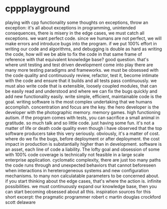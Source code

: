 # cppplayground
playing with cpp functionality
some thoughts on exceptions, throw an exception:
it's all about exceptions in programming, unintended consequences, there is misery in the edge cases, we must catch all exceptions.
we want perfect code. since we humans are not perfect, we will make errors and introduce bugs into the program. if we put 100% effort in writing our code and algorithms, and debugging is double as hard as writing the code, how will we be able to fix the code in that same frame of reference with that equivalent knowledge base? good question. that's where unit testing and test driven development come into play there are many more testing paradigms and frameworks. we must be obsessed with the code quality and continuously review, refactor, test it, become intimate with the code and ensure that it builds and all tests pass continuously. we must also write code that is extensible, loosely coupled modules, that can be easily read and understood and where we can fix the bugs quickly and add new functionality easily. write simple, efficient, maintainable code is the goal. writing software is the most complex undertaking that we humans accomplish. concentration and focus are the key. the hero developer is the developer with the photographic memory. memory games. high functioning autism. if the program comes with tests, you can sacrifice a small animal in gratitude. so much talk and so little code. just having some fun. it's not a matter of life or death code quality even though i have observed that the top software producers take this very seriously. obviously, it's a matter of cost. where do we fix the bugs, before deployment or after deployment. the cost impact in production is substantially higher than in development. software is an asset, each line of code a liability. The lofty goal and obsession of some with 100% code coverage is technically not feasible in a large scale enterprise application. cyclomatic complexity, there are just too many paths the code runs through and unexpected behaviors that cannot beforeseen when interactions in hereterogeneous systems and new configuration mechanisms. to many non calculatable parameters to be concerned about. if you start thinking about the edge cases, that's where the action is. infinite possibilities. we must continuously expand our knowledge base, then you can start becoming obsessed about all this.
inspiration sources for this short excerpt: 
the pragmatic programmer
robert c martin
douglas crockford
scott delaware
